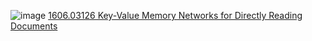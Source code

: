 
![image](https://gyazo.com/6cab73f357d43fd6bfa2e717c085e336/thumb/1000)
[1606.03126 Key-Value Memory Networks for Directly Reading Documents](https://arxiv.org/abs/1606.03126)
